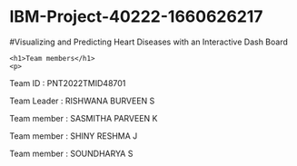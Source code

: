 # IBM-Project-40222-1660626217
#Visualizing and Predicting Heart Diseases with an Interactive Dash Board
<!DOCTYPE html>
    <h1>Team members</h1>
    <p>
Team ID : PNT2022TMID48701

Team Leader : RISHWANA BURVEEN S

Team member : SASMITHA PARVEEN K

Team member : SHINY RESHMA J

Team member : SOUNDHARYA S
</p>

</html>


    

